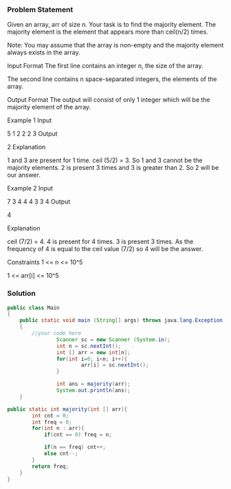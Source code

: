 ### Problem Statement

Given an array, arr of size n. Your task is to find the majority element. The majority element is the element that appears more than ceil(n/2) times.

Note: You may assume that the array is non-empty and the majority element always exists in the array.

Input Format
The first line contains an integer n, the size of the array.

The second line contains n space-separated integers, the elements of the array.

Output Format
The output will consist of only 1 integer which will be the majority element of the array.

Example 1
Input

5
1 2 2 2 3
Output

2
Explanation

1 and 3 are present for 1 time. ceil (5/2) = 3. So 1 and 3 cannot be the majority elements. 2 is present 3 times and 3 is greater than 2. So 2 will be our answer.

Example 2
Input

7
3 4 4 4 3 3 4
Output

4

Explanation

ceil (7/2) = 4. 4 is present for 4 times. 3 is present 3 times. As the frequency of 4 is equal to the ceil value (7/2) so 4 will be the answer.

Constraints
1 <= n <= 10^5

1 <= arr[i] <= 10^5

### Solution

```java
public class Main
{
    public static void main (String[] args) throws java.lang.Exception
    {
        //your code here
                Scanner sc = new Scanner (System.in);
                int n = sc.nextInt();
                int [] arr = new int[n];
                for(int i=0; i<n; i++){
                        arr[i] = sc.nextInt();
                }

                int ans = majority(arr);
                System.out.println(ans);
    }

public static int majority(int [] arr){
        int cnt = 0;
        int freq = 0;
        for(int n : arr){
            if(cnt == 0) freq = n;

            if(n == freq) cnt++;
            else cnt--;
        }
        return freq;
    }
}
```

